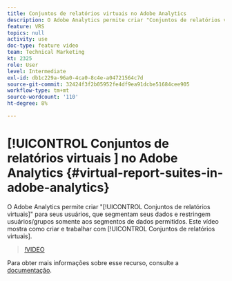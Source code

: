 ```yaml
---
title: Conjuntos de relatórios virtuais no Adobe Analytics
description: O Adobe Analytics permite criar "Conjuntos de relatórios virtuais" para seus usuários, que segmentam seus dados e restringem usuários/grupos somente aos segmentos de dados permitidos. Este vídeo mostra como criar e trabalhar com Conjuntos de relatórios virtuais.
feature: VRS
topics: null
activity: use
doc-type: feature video
team: Technical Marketing
kt: 2325
role: User
level: Intermediate
exl-id: db1c229a-96a0-4ca0-8c4e-a04721564c7d
source-git-commit: 32424f3f2b05952fe4df9ea91dcbe51684cee905
workflow-type: tm+mt
source-wordcount: '110'
ht-degree: 8%

---
```


# [!UICONTROL Conjuntos de relatórios virtuais ] no Adobe Analytics {#virtual-report-suites-in-adobe-analytics}

O Adobe Analytics permite criar &quot;[!UICONTROL Conjuntos de relatórios virtuais]&quot; para seus usuários, que segmentam seus dados e restringem usuários/grupos somente aos segmentos de dados permitidos. Este vídeo mostra como criar e trabalhar com [!UICONTROL Conjuntos de relatórios virtuais].

>[!VIDEO](https://video.tv.adobe.com/v/25412/?quality=12)

Para obter mais informações sobre esse recurso, consulte a [documentação](https://marketing.adobe.com/resources/help/en_US/reference/vrs-about.html).
